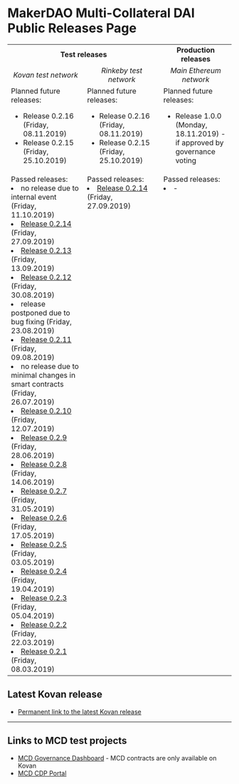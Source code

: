 # MakerDAO Multi-Collateral DAI Public Releases Page

<table>
    <tr>
        <td colspan="2" align="center"><b>Test releases</b></td>
        <td align="center"><b>Production releases</b></td>
    </tr>
    <tr>
        <td align="center" width="34%"><i>Kovan test network</i></td>
        <td align="center" width="34%"><i>Rinkeby test network</i></td>
        <td align="center" width="32%"><i>Main Ethereum network</i></td>
    </tr>
    <tr>
        <td align="left" valign="top">Planned future releases:<br>
            <ul>
                <li>Release 0.2.16 (Friday, 08.11.2019)</li>
                <li>Release 0.2.15 (Friday, 25.10.2019)</li>
            </ul>
        </td>
        <td align="left" valign="top">Planned future releases:<br>
            <ul>
                <li>Release 0.2.16 (Friday, 08.11.2019)</li>
                <li>Release 0.2.15 (Friday, 25.10.2019)</li>
            </ul>
        </td>
        <td align="left" valign="top">Planned future releases:<br>
            <ul>
                <li>Release 1.0.0 (Monday, 18.11.2019) - if approved by governance voting</li>
            </ul>
        </td>
    </tr>
    <tr>
        <td align="left" valign="top">Passed releases:<br
            <ul>
                <li>no release due to internal event (Friday, 11.10.2019)</li>
                <li><a href="/releases/0.2.14/index.html">Release 0.2.14</a> (Friday, 27.09.2019)</li>
                <li><a href="/releases/0.2.13/index.html">Release 0.2.13</a> (Friday, 13.09.2019)</li>
                <li><a href="/releases/0.2.12/index.html">Release 0.2.12</a> (Friday, 30.08.2019)</li>
                <li>release postponed due to bug fixing (Friday, 23.08.2019)</li>
                <li><a href="/releases/0.2.11/index.html">Release 0.2.11</a> (Friday, 09.08.2019)</li>
                <li>no release due to minimal changes in smart contracts (Friday, 26.07.2019)</li>
                <li><a href="/releases/0.2.10/index.html">Release 0.2.10</a> (Friday, 12.07.2019)</li>
                <li><a href="/releases/0.2.9/index.html">Release 0.2.9</a> (Friday, 28.06.2019)</li>
                <li><a href="/releases/0.2.8/index.html">Release 0.2.8</a> (Friday, 14.06.2019)</li>
                <li><a href="/releases/0.2.7/index.html">Release 0.2.7</a> (Friday, 31.05.2019)</li>
                <li><a href="/releases/0.2.6/index.html">Release 0.2.6</a> (Friday, 17.05.2019)</li>
                <li><a href="/releases/0.2.5/index.html">Release 0.2.5</a> (Friday, 03.05.2019)</li>
                <li><a href="/releases/0.2.4/index.html">Release 0.2.4</a> (Friday, 19.04.2019)</li>
                <li><a href="/releases/0.2.3/index.html">Release 0.2.3</a> (Friday, 05.04.2019)</li>
                <li><a href="/releases/0.2.2/index.html">Release 0.2.2</a> (Friday, 22.03.2019)</li>
                <li><a href="/releases/0.2.1/index.html">Release 0.2.1</a> (Friday, 08.03.2019)</li>
            </ul>
        </td>
        <td align="left" valign="top">Passed releases:<br
            <ul>
                <li><a href="/releases/rinkeby/0.2.14/index.html">Release 0.2.14</a> (Friday, 27.09.2019)</li>
            </ul>
        </td>
        <td align="left" valign="top">Passed releases:<br
            <ul>
                <li>-</li>
            </ul>
        </td>
    </tr>
</table>

## Latest Kovan release
* [Permanent link to the latest Kovan release](/releases/latest)

---

## Links to MCD test projects
* [MCD Governance Dashboard](http://dai-gov-staging.now.sh/?mcd=true) - MCD contracts are only available on Kovan
* [MCD CDP Portal](https://mcd-cdp-portal.mkr-js-prod.now.sh/?network=kovan)
